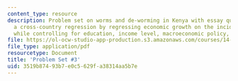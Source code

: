 ```yaml
---
content_type: resource
description: Problem set on worms and de-worming in Kenya with essay questions on
  a cross-country regression by regressing economic growth on the incidence of malaria
  while controlling for education, income level, macroeconomic policy, etc.
file: https://ol-ocw-studio-app-production.s3.amazonaws.com/courses/14-74-foundations-of-development-policy-spring-2009/3519b87493b7e0c5629fa38314aa5b7e_MIT14_74s09_pset03.pdf
file_type: application/pdf
resourcetype: Document
title: 'Problem Set #3'
uid: 3519b874-93b7-e0c5-629f-a38314aa5b7e
---
```

